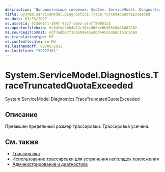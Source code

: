```yaml
---
description: 'Дополнительные сведения: System. ServiceModel. Diagnostics. Трацетрункатедкуотаексцеедед'
title: System.ServiceModel.Diagnostics.TraceTruncatedQuotaExceeded
ms.date: 03/30/2017
ms.assetid: 623d66f1-389f-43c7-a6ea-afe7f80651a5
ms.openlocfilehash: 0c8dfedcb64d12c104c069ee8b965e9a85883282
ms.sourcegitcommit: ddf7edb67715a5b9a45e3dd44536dabc153c1de0
ms.translationtype: MT
ms.contentlocale: ru-RU
ms.lasthandoff: 02/06/2021
ms.locfileid: "99727161"
---
```

# <a name="systemservicemodeldiagnosticstracetruncatedquotaexceeded"></a>System.ServiceModel.Diagnostics.TraceTruncatedQuotaExceeded

System.ServiceModel.Diagnostics.TraceTruncatedQuotaExceeded  
  
## <a name="description"></a>Описание  

 Превышен предельный размер трассировки. Трассировка усечена.  
  
## <a name="see-also"></a>См. также

- [Трассировка](index.md)
- [Использование трассировки для устранения неполадок приложения](using-tracing-to-troubleshoot-your-application.md)
- [Администрирование и диагностика](../index.md)
